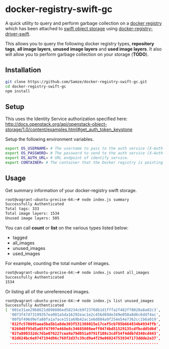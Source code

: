 # docker-registry-swift-gc
A quick utility to query and perform garbage collection on a [docker registry](https://github.com/docker/docker-registry) which has been attached to [swift object storage](http://docs.openstack.org/developer/swift/) using [docker-registry-driver-swift](https://github.com/bacongobbler/docker-registry-driver-swift).

This allows you to query the following docker registry types, **repository tags**, **all image layers**, **unused image layers** and **used image layers**. It also will allow you to perform garbage collection on your storage (**TODO**).


## Installation
```sh
git clone https://github.com/Samze/docker-registry-swift-gc.git
cd docker-registry-swift-gc
npm install
```

## Setup
This uses the Identity Service authorization specified here: http://docs.openstack.org/api/openstack-object-storage/1.0/content/examples.html#get_auth_token_keystone

Setup the following environment variables.

```sh
export OS_USERNAME= # The username to pass to the auth service (X-Auth-User)
export OS_PASSWORD= # The password to send to the auth service (X-Auth-Key)
export OS_AUTH_URL= # URL endpoint of identify service.
export CONTAINER= # The container that the Docker registry is pointing to.

```

## Usage

Get summary information of your docker-registry swift storage.
```sh
root@vagrant-ubuntu-precise-64:~# node index.js summary
Successfully Authenticated
Total tags: 333
Total image layers: 1534
Unused image layers: 505
```

You can call **count** or **list** on the various types listed below:
* tagged
* all_images
* unused_images
* used_images

For example, counting the total number of images.
```sh
root@vagrant-ubuntu-precise-64:~# node index.js count all_images
Successfully Authenticated
1534
```

Or listing all of the unreferenced images.
```sh
root@vagrant-ubuntu-precise-64:~# node index.js list unused_images
Successfully Authenticated
[ '001e31ae2968621d898886ed58234cb9f23768b1d1fffa2f482ff8028a8a02c3',
  '0073f47473199357ea901a5da16292eac1e2c456d69de349e050a8d6c6ddf4ac',
  '00fbf496d9efa80fa1a7ace151a69b42ac1e6d884a9f254e54e7362cc1b6a019',
  '012fc570695aea5ba5b1a8de303f531388015e17cef5cb785b664834b4934ffb',
  '0260d8f95d5a65f47997e468e8c34685008eeff0474bd51529135cdfbcdd5d6d',
  '027a800332dc7d1e076227cea9a79d051a9791f108c3cdf54f4ddb7d340cd443',
  '02d624bc6e9747194d96c768f2d37c39cd9a4f29e068247539347173ddde2e37',
  ..................................................................
```






